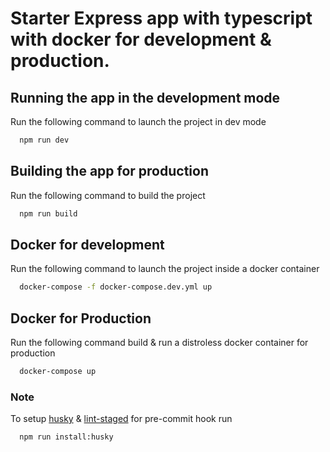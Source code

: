 # Starter Express app with typescript with docker for development & production.

## Running the app in the development mode

Run the following command to launch the project in dev mode

```bash
  npm run dev
```

## Building the app for production

Run the following command to build the project

```bash
  npm run build
```

## Docker for development

Run the following command to launch the project inside a docker container

```bash
  docker-compose -f docker-compose.dev.yml up
```

## Docker for Production

Run the following command build & run a distroless docker container for production

```bash
  docker-compose up
```

### Note

To setup [husky](https://www.npmjs.com/package/husky) & [lint-staged](https://www.npmjs.com/package/lint-staged) for pre-commit hook run

```bash
  npm run install:husky
```
